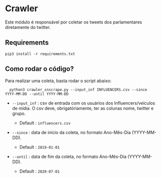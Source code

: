 # Crawler

Este módulo é responsável por coletar os tweets dos parlamentares diretamente do twitter.

## Requirements
```
pip3 install -r requirements.txt
```
## Como rodar o código? 

Para realizar uma coleta, basta rodar o script abaixo:

```
  python3 crawler_snscrape.py --input_inf INFLUENCERS.csv --since YYYY-MM-DD --until YYYY-MM-DD
```
- `--input_inf` : csv de entrada com os usuários dos Influencers/veículos de mídia. O csv deve, obrigatóriamente, ter as colunas nome, twitter e grupo.
    - Default : `influencers.csv`

- `--since` : data de início da coleta, no formato Ano-Mês-Dia (YYYY-MM-DD).
    - Default : `2019-01-01`
	
- `--until`	 : data de fim da coleta, no formato Ano-Mês-Dia (YYYY-MM-DD).
	- Default : `2020-07-01`